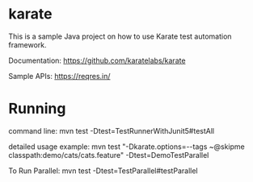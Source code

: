 # karate

This is a sample Java project on how to use Karate test automation framework. 

Documentation: https://github.com/karatelabs/karate

Sample APIs: https://reqres.in/

# Running
command line: 
mvn test -Dtest=TestRunnerWithJunit5#testAll

detailed usage example: mvn test "-Dkarate.options=--tags ~@skipme classpath:demo/cats/cats.feature" -Dtest=DemoTestParallel

To Run Parallel: 
mvn test -Dtest=TestParallel#testParallel